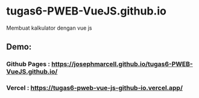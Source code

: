 # tugas6-PWEB-VueJS.github.io
Membuat kalkulator dengan vue js
## Demo: 
### Github Pages : https://josephmarcell.github.io/tugas6-PWEB-VueJS.github.io/ 
### Vercel : https://tugas6-pweb-vue-js-github-io.vercel.app/
